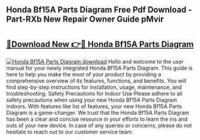 ## Honda Bf15A Parts Diagram Free Pdf Download - Part-RXb New Repair Owner Guide pMvir

# <h2><a href="http://dfibvy.blite.top/?on=Honda+Bf15A+Parts+Diagram">🔗Download New 👉🔴 Honda Bf15A Parts Diagram</a></h2>

[![Honda Bf15A Parts Diagram download](https://i.imgur.com/lujVjoI.png)](http://dfibvy.blite.top/?on=Honda+Bf15A+Parts+Diagram)
Hello and welcome to the user manual for your newly integrated Honda Bf15A Parts Diagram. This guide is here to help you make the most of your product by providing a comprehensive overview of its features, functions, and benefits. You will find step-by-step instructions for installation, usage, maintenance, and troubleshooting. Safety Precautions for Indoor Use Please adhere to all safety precautions when using your new Honda Bf15A Parts Diagram indoors. With features like list of features, your new Honda Bf15A Parts Diagram is a game-changer. We trust that the Honda Bf15A Parts Diagram has been a clear and concise resource in your efforts to learn the ins and outs of your new device. In case of any queries or concerns, please do not hesitate to reach out to our customer service team.
